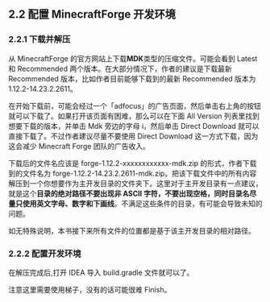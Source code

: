 ## 2.2 配置 MinecraftForge 开发环境

### **2.2.1 下载并解压**

从 MinecraftForge 的官方网站上下载**MDK**类型的压缩文件。可能会看到 Latest 和 Recommended 两个版本。在大部分情况下，作者的建议是下载最新 Recommended 版本，比如作者目前能够下载到的最新 Recommended 版本为 1.12.2-14.23.2.2611。

在开始下载前，可能会经过一个「adfocus」的广告页面，然后单击右上角的按钮就可以下载了。如果打开该页面有困难，那么可以在下面 All Version 列表里找到想要下载的版本，并单击 Mdk 旁边的字母 i，然后单击 Direct Download 就可以直接下载了。不过作者建议尽量不要使用 Direct Download 这一方式下载，因为这会减少 Minecraft Forge 团队的广告收入。

下载后的文件名应该是 forge-1.12.2-xxxxxxxxxxxx-mdk.zip 的形式，作者下载到的文件名为 forge-1.12.2-14.23.2.2611-mdk.zip。把该下载文件中的所有内容解压到一个你想要作为主开发目录的文件夹下。这里对于主开发目录有一点建议，就是这个**目录的绝对路径不要出现非 ASCII 字符，不要出现空格，同时目录名尽量只使用英文字母、数字和下画线**。不满足这些条件的目录，有可能会导致未知的问题。

如无特殊说明，本书接下来所有文件的位置都是基于该主开发目录的相对路径。

### **2.2.2 配置开发环境**

在解压完成后,打开 IDEA 导入 build.gradle 文件就可以了。

注意这里需要使用梯子，没有的话可能很难 Finish。

